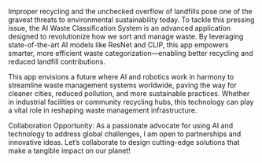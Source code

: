 Improper recycling and the unchecked overflow of landfills pose one of the gravest threats to environmental sustainability today. To tackle this pressing issue, the AI Waste Classification System is an advanced application designed to revolutionize how we sort and manage waste. By leveraging state-of-the-art AI models like ResNet and CLIP, this app empowers smarter, more efficient waste categorization—enabling better recycling and reduced landfill contributions.

This app envisions a future where AI and robotics work in harmony to streamline waste management systems worldwide, paving the way for cleaner cities, reduced pollution, and more sustainable practices. Whether in industrial facilities or community recycling hubs, this technology can play a vital role in reshaping waste management infrastructure.

Collaboration Opportunity:
As a passionate advocate for using AI and technology to address global challenges, I am open to partnerships and innovative ideas. Let’s collaborate to design cutting-edge solutions that make a tangible impact on our planet!
